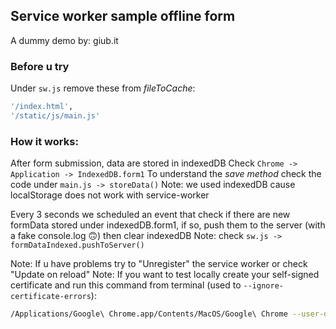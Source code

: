 ## Service worker sample offline form

A dummy demo by: giub.it

### Before u try

Under `sw.js` remove these from _fileToCache_:
```bash
'/index.html',
'/static/js/main.js'
```

### How it works:

After form submission, data are stored in indexedDB
Check `Chrome -> Application -> IndexedDB.form1`
To understand the _save method_ check the code under `main.js -> storeData()`
Note: we used indexedDB cause localStorage does not work with service-worker

Every 3 seconds we scheduled an event that check if there are new formData stored under indexedDB.form1, if so, push them to the server (with a fake console.log 🙃) then clear indexedDB Note: check `sw.js -> formDataIndexed.pushToServer()`

Note: If u have problems try to "Unregister" the service worker or check "Update on reload"
Note: If you want to test locally create your self-signed certificate and run this command from terminal (used to `--ignore-certificate-errors`):

```bash
/Applications/Google\ Chrome.app/Contents/MacOS/Google\ Chrome --user-data-dir=/tmp/foo --ignore-certificate-errors --unsafely-treat-insecure-origin-as-secure=https://sw.local
```